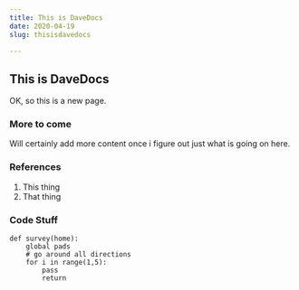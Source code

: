 ```yaml
---
title: This is DaveDocs
date: 2020-04-19
slug: thisisdavedocs

---
```

## This is DaveDocs

OK, so this is a new page.

### More to come

Will certainly add more content once i figure out just what is going on here.

### References

1. This thing
2. That thing

### Code Stuff

    def survey(home):
        global pads
        # go around all directions
        for i in range(1,5):
            pass
            return